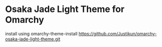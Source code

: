 # Osaka Jade Light Theme for Omarchy

install using omarchy-theme-install https://github.com/Justikun/omarchy-osaka-jade-light-theme.git
